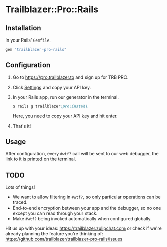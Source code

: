 # Trailblazer::Pro::Rails

## Installation

In your Rails' `Gemfile`.

```ruby
gem "trailblazer-pro-rails"
```

## Configuration

1. Go to https://pro.trailblazer.to and sign up for TRB PRO.
2. Click [Settings](https://pro.trailblazer.to/settings) and copy your API key.
3. In your Rails app, run our generator in the terminal.
    ```ruby
    $ rails g trailblazer:pro:install
    ```

    Here, you need to copy your API key and hit enter.
4. That's it!

## Usage

After configuration, every `#wtf?` call will be sent to our web debugger, the link to it is printed on the terminal.

## TODO

Lots of things!

* We want to allow filtering in `#wtf?`, so only particular operations can be traced.
* End-to-end encryption between your app and the debugger, so no one except you can read through your stack.
* Make `#wtf?` being invoked automatically when configured globally.

Hit us up with your ideas: https://trailblazer.zulipchat.com or check if we're already planning the feature you're thinking of: https://github.com/trailblazer/trailblazer-pro-rails/issues
